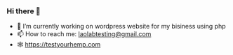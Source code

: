 ### Hi there 👋

- 🔭 I’m currently working on wordpress website for my bisiness using php 
- 📫 How to reach me: laolabtesting@gmail.com
- 🕸️ https://testyourhemp.com

<!--
**laolab/laolab** is a ✨ _special_ ✨ repository because its `README.md` (this file) appears on your GitHub profile.

Here are some ideas to get you started:


-->
